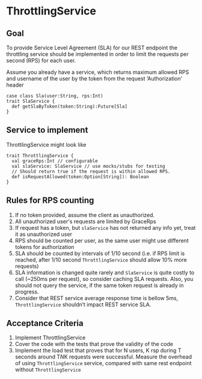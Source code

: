 # ThrottlingService
## Goal

To provide Service Level Agreement (SLA) for our REST endpoint the throttling service should be implemented in order to limit the requests per second (RPS) for each user. 
 
Assume you already have a service, which returns maximum allowed RPS and username of the user by the token from the request ‘Authorization’ header 
 
    case class Sla(user:String, rps:Int) 
    trait SlaService {  
      def getSlaByToken(token:String):Future[Sla] 
    } 
 
## Service	to implement 
 
ThrottlingService might look like 
 
    trait ThrottlingService {   
      val graceRps:Int // configurable   
      val slaService: SlaService // use mocks/stubs for testing 
      // Should return true if the request is within allowed RPS.   
      def isRequestAllowed(token:Option[String]): Boolean 
    } 
 
## Rules	for	RPS	counting 
1. If no token provided, assume the client as unauthorized. 
2. All unauthorized user's requests are limited by GraceRps 
3. If request has a token, but `slaService` has not returned any info yet, treat it as unauthorized user 
4. RPS should be counted per user, as the same user might use different tokens for authorization 
5. SLA should be counted by intervals of 1/10 second (i.e. if RPS limit is reached, after 1/10 second `ThrottlingService` should allow 10% more requests)  
6. SLA information is changed quite rarely and `SlaService` is quite costly to call (~250ms per request), so consider caching SLA requests. Also, you should not query the service, if the same token request is already in progress. 
7. Consider that REST service average response time is bellow 5ms, `ThrottlingService` shouldn’t impact REST service SLA. 
 
## Acceptance	Criteria 
1. Implement ThrottlingService 
2. Cover the code with the tests that prove the validity of the code 
3. Implement the load test that proves that for N users, K rsp during T seconds around T*N*K requests were successful. Measure the overhead of using `ThrottlingService` service, compared with same rest endpoint without `ThrottlingService` 
 
